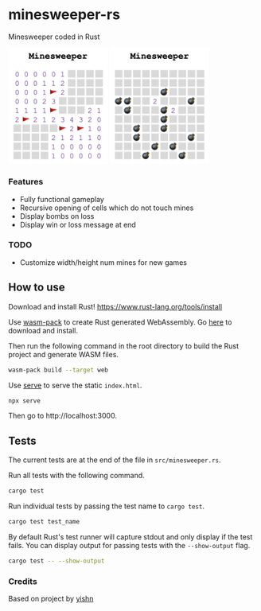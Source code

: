 # minesweeper-rs
Minesweeper coded in Rust

<img src="gameplay_1.png" alt="gameplay" width="200"/>
<img src="gameplay_2.png" alt="gameplay" width="200"/>


### Features
* Fully functional gameplay
* Recursive opening of cells which do not touch mines
* Display bombs on loss
* Display win or loss message at end

### TODO
* Customize width/height num mines for new games

## How to use

Download and install Rust!
https://www.rust-lang.org/tools/install

Use [wasm-pack](https://github.com/rustwasm/wasm-pack) to create Rust generated WebAssembly. Go [here](https://rustwasm.github.io/wasm-pack/installer/) to download and install.

Then run the following command in the root directory to build the Rust project and generate WASM files.
```bash
wasm-pack build --target web
```

Use [serve](https://github.com/vercel/serve) to serve the static `index.html`.
```bash
npx serve
```

Then go to http://localhost:3000.

## Tests
The current tests are at the end of the file in `src/minesweeper.rs`.

Run all tests with the following command.
```bash
cargo test
```

Run individual tests by passing the test name to `cargo test`.
```bash
cargo test test_name
```

By default Rust's test runner will capture stdout and only display if the test fails. You can display output for passing tests with the `--show-output` flag.
```bash
cargo test -- --show-output
```

### Credits
Based on project by [yishn](https://github.com/yishn)
